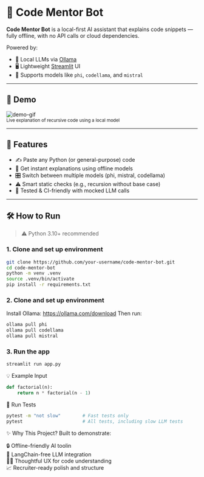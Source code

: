 # 🤖 Code Mentor Bot

**Code Mentor Bot** is a local-first AI assistant that explains code snippets — fully offline, with no API calls or cloud dependencies.

Powered by:
- 🧠 Local LLMs via [Ollama](https://ollama.com/)
- 🖥️ Lightweight [Streamlit](https://streamlit.io/) UI
- 🧰 Supports models like `phi`, `codellama`, and `mistral`

---

## 🧪 Demo

![demo-gif](demo.gif)  
<sub>Live explanation of recursive code using a local model</sub>

---

## 🚀 Features

- ✍️ Paste any Python (or general-purpose) code
- 🤖 Get instant explanations using offline models
- 🎛️ Switch between multiple models (phi, mistral, codellama)
- ⚠️ Smart static checks (e.g., recursion without base case)
- 🧪 Tested & CI-friendly with mocked LLM calls

---

## 🛠️ How to Run

> ⚠️ Python 3.10+ recommended

### 1. Clone and set up environment

```bash
git clone https://github.com/your-username/code-mentor-bot.git
cd code-mentor-bot
python -m venv .venv
source .venv/bin/activate
pip install -r requirements.txt
```

### 2. Clone and set up environment
Install Ollama: https://ollama.com/download
Then run:

```bash
ollama pull phi
ollama pull codellama
ollama pull mistral
```

### 3. Run the app
```bash
streamlit run app.py
```
💡 Example Input
```python
def factorial(n):
    return n * factorial(n - 1)
```

🧪 Run Tests
```bash
pytest -m "not slow"        # Fast tests only
pytest                      # All tests, including slow LLM tests
```

✨ Why This Project?
Built to demonstrate:

🔒 Offline-friendly AI toolin <br />
🧠 LangChain-free LLM integration <br />
🧑‍💻 Thoughtful UX for code understanding <br />
📈 Recruiter-ready polish and structure <br />
